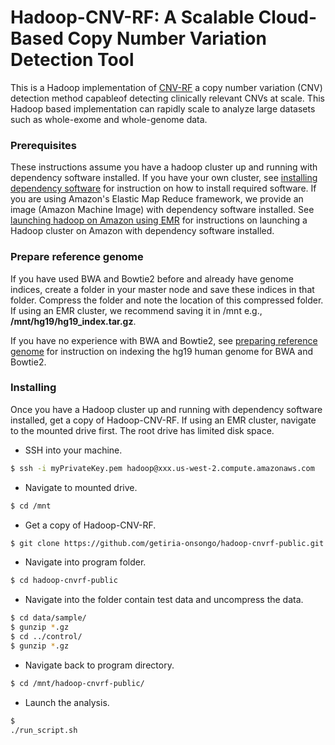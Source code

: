 # Hadoop-CNV-RF: A Scalable Cloud-Based Copy Number Variation Detection Tool  

This is a Hadoop implementation of [CNV-RF](https://www.ncbi.nlm.nih.gov/pubmed/27597741) a 
copy number variation (CNV) detection method capableof detecting clinically relevant CNVs at scale. 
This Hadoop based implementation can rapidly scale to analyze large datasets such as whole-exome 
and whole-genome data. 

### Prerequisites
These instructions assume you have a hadoop cluster up and running with dependency software installed. If you have your own cluster, see [installing dependency software](https://github.com/getiria-onsongo/hadoop-cnvrf-public/wiki/Installing-dependency-software-for-Hadoop-CNV-RF) for instruction on how to install required software. If you are using Amazon's Elastic Map Reduce framework, we provide an image (Amazon Machine Image) with dependency software installed. See [launching hadoop on Amazon using EMR](https://github.com/getiria-onsongo/hadoop-cnvrf-public/wiki/Launching-Hadoop-on-Amazon-using-Elastic-Map-Reduce-Framework) for instructions on launching a Hadoop cluster on Amazon with dependency software installed. 


### Prepare reference genome
If you have used BWA and Bowtie2 before and already have genome indices, create a folder in your master node and save these
indices in that folder. Compress the folder and note the location of this compressed folder. If using an EMR cluster, we recommend 
saving it in /mnt e.g.,  **/mnt/hg19/hg19_index.tar.gz**. 

If you have no experience with BWA and Bowtie2, see  [preparing reference genome](https://github.com/getiria-onsongo/hadoop-cnvrf-public/wiki/Preparing-Reference-Genome) for instruction on indexing the hg19 human genome for BWA and Bowtie2. 


### Installing
Once you have a Hadoop cluster up and running with dependency software installed, get a copy of Hadoop-CNV-RF. If 
using an EMR cluster, navigate to the mounted drive first. The root drive has limited disk space. 

* SSH into your machine. 

```bash
$ ssh -i myPrivateKey.pem hadoop@xxx.us-west-2.compute.amazonaws.com 
```

* Navigate to mounted drive. 
```bash
$ cd /mnt
```

* Get a copy of Hadoop-CNV-RF. 

```bash
$ git clone https://github.com/getiria-onsongo/hadoop-cnvrf-public.git 
```

* Navigate into program folder. 

```bash
$ cd hadoop-cnvrf-public
```

* Navigate into the folder contain test data and uncompress the data. 

```bash
$ cd data/sample/
$ gunzip *.gz
$ cd ../control/
$ gunzip *.gz
```

* Navigate back to program directory. 
```bash
$ cd /mnt/hadoop-cnvrf-public/
```
* Launch the analysis. 
```bash
$ 
./run_script.sh
```

<!--
## Getting Started

These instructions will get you a copy of the project up and running on your local machine for development and testing purposes. See deployment for notes on how to deploy the project on a live system.

### Prerequisites

What things you need to install the software and how to install them

```
Give examples
```

### Installing

A step by step series of examples that tell you how to get a development env running

Say what the step will be

```
Give the example
```

And repeat

```
until finished
```

End with an example of getting some data out of the system or using it for a little demo

## Running the tests

Explain how to run the automated tests for this system

### Break down into end to end tests

Explain what these tests test and why

```
Give an example
```

### And coding style tests

Explain what these tests test and why

```
Give an example
```

## Deployment

Add additional notes about how to deploy this on a live system

## Built With

* [Dropwizard](http://www.dropwizard.io/1.0.2/docs/) - The web framework used
* [Maven](https://maven.apache.org/) - Dependency Management
* [ROME](https://rometools.github.io/rome/) - Used to generate RSS Feeds

## Contributing

Please read [CONTRIBUTING.md](https://gist.github.com/PurpleBooth/b24679402957c63ec426) for details on our code of conduct, and the process for submitting pull requests to us.

## Versioning

We use [SemVer](http://semver.org/) for versioning. For the versions available, see the [tags on this repository](https://github.com/your/project/tags). 

## Authors

* **Billie Thompson** - *Initial work* - [PurpleBooth](https://github.com/PurpleBooth)

See also the list of [contributors](https://github.com/your/project/contributors) who participated in this project.

## License

This project is licensed under the MIT License - see the [LICENSE.md](LICENSE.md) file for details

## Acknowledgments

* Hat tip to anyone whose code was used
* Inspiration
* etc

-->

